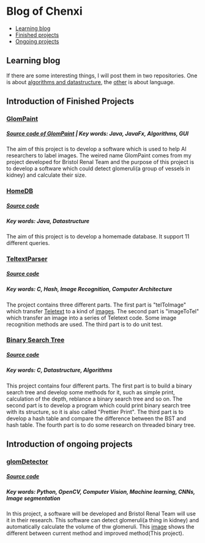 # Blog of Chenxi
* [Learning blog](#learning-blog)
* [Finished projects](#introduction-of-finished-projects)
* [Ongoing projects](#introduction-of-ongoing-projects)

## Learning blog
If there are some interesting things, I will post them in two repositories. One is about [algorithms and datastructure](https://github.com/ChenxiiGuo/DataStructure-Algorithm), the [other](https://github.com/ChenxiiGuo/learningNotes) is about language.


## Introduction of Finished Projects

### [GlomPaint]
##### [Source code of GlomPaint] | Key words: Java, JavaFx, Algorithms, GUI
The aim of this project is to develop a software which is used to help AI researchers to label images.
The weired name GlomPaint comes from my project developed for Bristol Renal Team and the purpose of this project is to develop a software which could detect glomeruli(a group of vessels in kidney) and calculate their size.

### [HomeDB](https://github.com/ChenxiiGuo/javaProjects#introdution-of-homedb)
##### [Source code](https://github.com/ChenxiiGuo/javaProjects/tree/master/HomeDB)
##### Key words: Java, Datastructure
The aim of this project is to develop a homemade database. It support 11 different queries.

### [TeltextParser](https://github.com/ChenxiiGuo/cProjects#introduction-of-teltextparser)
##### [Source code](https://github.com/ChenxiiGuo/cProjects/tree/master/TeltextParser)
##### Key words: C, Hash, Image Recognition, Computer Architecture
The project contains three different parts. The first part is "telToImage" which transfer [Teletext](http://www.bbcbasic.co.uk/tccgen/manual/tcgen2.html) to a kind of [images](http://teletext.mb21.co.uk/gallery/ceefax/main1.shtml). The second part is "imageToTel" which transfer an image into a series of Teletext code. Some image recognition methods are used. The third part is to do unit test.

### [Binary Search Tree](https://github.com/ChenxiiGuo/cProjects#introduction-of-binarysearchtree)
##### [Source code](https://github.com/ChenxiiGuo/cProjects/tree/master/binarySearchTree)
##### Key words: C, Datastructure, Algorithms
This project contains four different parts. The first part is to build a binary search tree and develop some methods for it, such as simple print, calculation of the depth, reblance a binary search tree and so on. The second part is to develop a program which could print binary search tree with its structure, so it is also called "Prettier Print". The third part is to develop a hash table and compare the difference between the BST and hash table. The fourth part is to do some research on threaded binary tree.


## Introduction of ongoing projects

### [glomDetector](https://github.com/ChenxiiGuo/glomDetector/blob/master/readme.md#introduction-of-this-project)
##### [Source code](https://github.com/ChenxiiGuo/glomDetector)
##### Key words: Python, OpenCV, Computer Vision, Machine learning, CNNs, Image segmentation

In this project, a software will be developed and Bristol Renal Team will use it in their research. This software can detect glomeruli(a thing in kidney) and automatically calculate the volume of thw glomeruli. This [image](https://github.com/ChenxiiGuo/glomDetector/blob/master/Introduction/addedValue.png) shows the different between current method and improved method(This project).

[GlomPaint]: https://github.com/ChenxiiGuo/javaProjects#introdution-of-glompaint
[Source code of GlomPaint]: https://github.com/ChenxiiGuo/javaProjects/tree/master/GlomPaint

